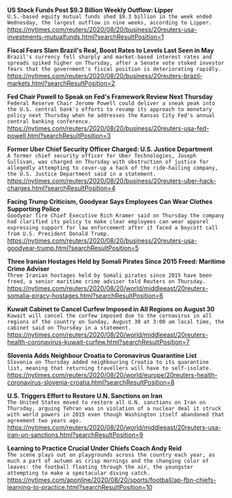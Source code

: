 **US Stock Funds Post $9.3 Billion Weekly Outflow: Lipper**\
`U.S.-based equity mutual funds shed $9.3 billion in the week ended Wednesday, the largest outflow in nine weeks, according to Lipper.`\
https://nytimes.com/reuters/2020/08/20/business/20reuters-usa-investments-mutualfunds.html?searchResultPosition=1

**Fiscal Fears Slam Brazil's Real, Boost Rates to Levels Last Seen in May**\
`Brazil's currency fell sharply and market-based interest rates and spreads spiked higher on Thursday, after a Senate vote stoked investor fears that the government's fiscal position is deteriorating rapidly.`\
https://nytimes.com/reuters/2020/08/20/business/20reuters-brazil-markets.html?searchResultPosition=2

**Fed Chair Powell to Speak on Fed's Framework Review Next Thursday**\
`Federal Reserve Chair Jerome Powell could deliver a sneak peak into the U.S. central bank's efforts to revamp its approach to monetary policy next Thursday when he addresses the Kansas City Fed's annual central banking conference. `\
https://nytimes.com/reuters/2020/08/20/business/20reuters-usa-fed-powell.html?searchResultPosition=3

**Former Uber Chief Security Officer Charged: U.S. Justice Department**\
`A former chief security officer for Uber Technologies, Joseph Sullivan, was charged on Thursday with obstruction of justice for allegedly attempting to cover-up a hack of the ride-hailing company, the U.S. Justice Department said in a statement.`\
https://nytimes.com/reuters/2020/08/20/business/20reuters-uber-hack-charges.html?searchResultPosition=4

**Facing Trump Criticism, Goodyear Says Employees Can Wear Clothes Supporting Police**\
`Goodyear Tire Chief Executive Rich Kramer said on Thursday the company had clarified its policy to make clear employees can wear apparel expressing support for law enforcement after it faced a boycott call from U.S. President Donald Trump.`\
https://nytimes.com/reuters/2020/08/20/business/20reuters-usa-goodyear-trump.html?searchResultPosition=5

**Three Iranian Hostages Held by Somali Pirates Since 2015 Freed: Maritime Crime Adviser**\
`Three Iranian hostages held by Somali pirates since 2015 have been freed, a senior maritime crime adviser told Reuters on Thursday.`\
https://nytimes.com/reuters/2020/08/20/world/middleeast/20reuters-somalia-piracy-hostages.html?searchResultPosition=6

**Kuwait Cabinet to Cancel Curfew Imposed in All Regions on August 30**\
`Kuwait will cancel the curfew imposed due to the cornavirus in all regions of the country on Sunday, August 30 at 3:00 am local time, the cabinet said on Thursday in a statement. `\
https://nytimes.com/reuters/2020/08/20/world/middleeast/20reuters-health-coronavirus-kuwait-curfew.html?searchResultPosition=7

**Slovenia Adds Neighbour Croatia to Coronavirus Quarantine List**\
`Slovenia on Thursday added neighbouring Croatia to its quarantine list, meaning that returning travellers will have to self-isolate.`\
https://nytimes.com/reuters/2020/08/20/world/europe/20reuters-health-coronavirus-slovenia-croatia.html?searchResultPosition=8

**U.S. Triggers Effort to Restore U.N. Sanctions on Iran**\
`The United States moved to restore all U.N. sanctions on Iran on Thursday, arguing Tehran was in violation of a nuclear deal it struck with world powers in 2015 even though Washington itself abandoned that agreement two years ago.`\
https://nytimes.com/reuters/2020/08/20/world/middleeast/20reuters-usa-iran-un-sanctions.html?searchResultPosition=9

**Learning to Practice Crucial Under Chiefs Coach Andy Reid**\
`The scene plays out on playgrounds across the country each year, as much a part of autumn as crisp mornings and the changing color of leaves: the football floating through the air, the youngster attempting to make a spectacular diving catch.`\
https://nytimes.com/aponline/2020/08/20/sports/football/ap-fbn-chiefs-learning-to-practice.html?searchResultPosition=10

